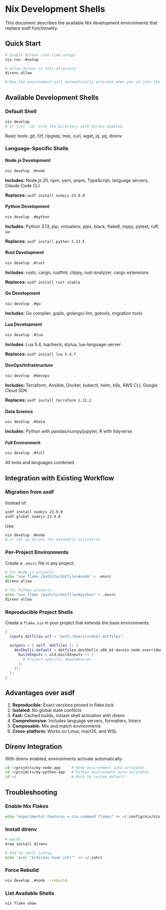 # Nix Development Shells

This document describes the available Nix development environments that replace asdf functionality.

## Quick Start

```bash
# Enable direnv (one-time setup)
nix run .#setup

# Allow direnv in this directory
direnv allow

# Now the environment will automatically activate when you cd into the directory
```

## Available Development Shells

### Default Shell

```bash
nix develop
# or just `cd` into the directory with direnv enabled
```

Basic tools: git, fzf, ripgrep, tree, curl, wget, jq, yq, direnv

### Language-Specific Shells

#### Node.js Development

```bash
nix develop .#node
```

**Includes:** Node.js 20, npm, yarn, pnpm, TypeScript, language servers, Claude Code CLI

**Replaces:** `asdf install nodejs 23.9.0`

#### Python Development

```bash
nix develop .#python
```

**Includes:** Python 3.13, pip, virtualenv, pipx, black, flake8, mypy, pytest, ruff, uv

**Replaces:** `asdf install python 3.13.5`

#### Rust Development

```bash
nix develop .#rust
```

**Includes:** rustc, cargo, rustfmt, clippy, rust-analyzer, cargo extensions

**Replaces:** `asdf install rust stable`

#### Go Development

```bash
nix develop .#go
```

**Includes:** Go compiler, gopls, golangci-lint, gotools, migration tools

#### Lua Development

```bash
nix develop .#lua
```

**Includes:** Lua 5.4, luacheck, stylua, lua-language-server

**Replaces:** `asdf install lua 5.4.7`

#### DevOps/Infrastructure

```bash
nix develop .#devops
```

**Includes:** Terraform, Ansible, Docker, kubectl, helm, k9s, AWS CLI, Google Cloud SDK

**Replaces:** `asdf install terraform 1.12.2`

#### Data Science

```bash
nix develop .#data
```

**Includes:** Python with pandas/numpy/jupyter, R with tidyverse

#### Full Environment

```bash
nix develop .#full
```

All tools and languages combined.

## Integration with Existing Workflow

### Migration from asdf

Instead of:

```bash
asdf install nodejs 23.9.0
asdf global nodejs 23.9.0
```

Use:

```bash
nix develop .#node
# or set up direnv for automatic activation
```

### Per-Project Environments

Create a `.envrc` file in any project:

```bash
# For Node.js projects
echo "use flake /path/to/dotfiles#node" > .envrc
direnv allow

# For Python projects
echo "use flake /path/to/dotfiles#python" > .envrc
direnv allow
```

### Reproducible Project Shells

Create a `flake.nix` in your project that extends the base environments:

```nix
{
  inputs.dotfiles.url = "path:/Users/urmzd/.dotfiles";

  outputs = { self, dotfiles }: {
    devShells.default = dotfiles.devShells.x86_64-darwin.node.overrideAttrs (old: {
      buildInputs = old.buildInputs ++ [
        # Project-specific dependencies
      ];
    });
  };
}
```

## Advantages over asdf

1. **Reproducible:** Exact versions pinned in flake.lock
2. **Isolated:** No global state conflicts
3. **Fast:** Cached builds, instant shell activation with direnv
4. **Comprehensive:** Includes language servers, formatters, linters
5. **Composable:** Mix and match environments
6. **Cross-platform:** Works on Linux, macOS, and WSL

## Direnv Integration

With direnv enabled, environments activate automatically:

```bash
cd ~/projects/my-node-app     # Node environment auto-activates
cd ~/projects/my-python-app   # Python environment auto-activates
cd ~/                         # Back to system default
```

## Troubleshooting

### Enable Nix Flakes

```bash
echo "experimental-features = nix-command flakes" >> ~/.config/nix/nix.conf
```

### Install direnv

```bash
# macOS
brew install direnv

# Add to shell config
echo 'eval "$(direnv hook zsh)"' >> ~/.zshrc
```

### Force Rebuild

```bash
nix develop .#node --rebuild
```

### List Available Shells

```bash
nix flake show
```
